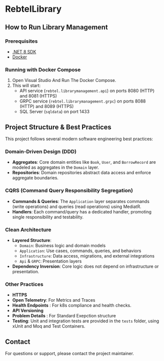 # RebtelLibrary

## How to Run Library Management

### Prerequisites

- [.NET 8 SDK](https://dotnet.microsoft.com/en-us/download/dotnet/8.0)
- [Docker](https://www.docker.com/get-started)

### Running with Docker Compose

1. Open Visual Studio And Run The Docker Compose.
2. This will start:
	- API service (`rebtel.librarymanagement.api`) on ports 8080 (HTTP) and 8081 (HTTPS)
	- GRPC service (`rebtel.librarymanagement.grpc`) on ports 8088 (HTTP) and 8089 (HTTPS)
	- SQL Server (`sqldata`) on port 1433

## Project Structure & Best Practices

This project follows several modern software engineering best practices:

### Domain-Driven Design (DDD)

- **Aggregates**: Core domain entities like `Book`, `User`, and `BorrowRecord` are modeled as aggregates in the `Domain` layer.
- **Repositories**: Domain repositories abstract data access and enforce aggregate boundaries.

### CQRS (Command Query Responsibility Segregation)

- **Commands & Queries**: The `Application` layer separates commands (write operations) and queries (read operations) using MediatR.
- **Handlers**: Each command/query has a dedicated handler, promoting single responsibility and testability.

### Clean Architecture

- **Layered Structure**:
  - `Domain`: Business logic and domain models
  - `Application`: Use cases, commands, queries, and behaviors
  - `Infrastructure`: Data access, migrations, and external integrations
  - `Api` & `GRPC`: Presentation layers
- **Dependency Inversion**: Core logic does not depend on infrastructure or presentation.

### Other Practices

- **HTTPS**
- **Open Telemetry**: For Metrics and Traces
- **Health Endpoints** : For k8s compliance and health checks.
- **API Versioning**
- **Problem Details** : For Standard Exepction structure
- **Testing**: Unit and integration tests are provided in the `tests` folder, using xUnit and Moq and Test Containers.

## Contact

For questions or support, please contact the project maintainer.